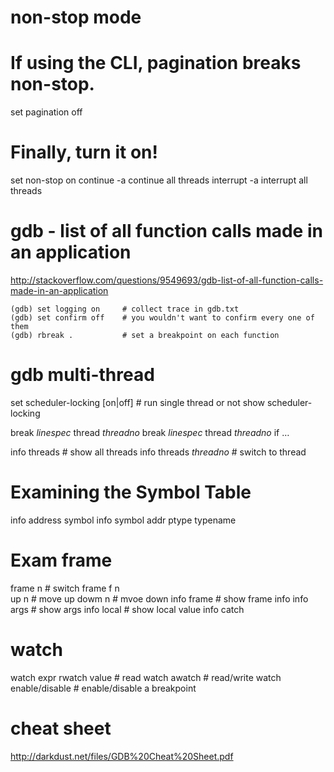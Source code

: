 # non-stop mode
# If using the CLI, pagination breaks non-stop.
set pagination off
# Finally, turn it on!
set non-stop on
continue -a         continue all threads
interrupt -a        interrupt all threads



# gdb - list of all function calls made in an application
<http://stackoverflow.com/questions/9549693/gdb-list-of-all-function-calls-made-in-an-application>
```
(gdb) set logging on     # collect trace in gdb.txt
(gdb) set confirm off    # you wouldn't want to confirm every one of them
(gdb) rbreak .           # set a breakpoint on each function
```

# gdb multi-thread

set scheduler-locking [on|off]      # run single thread or not
show scheduler-locking

break *linespec* thread *threadno* 
break *linespec* thread *threadno* if …

info threads        # show all threads info
threads *threadno*  # switch to thread

# Examining the Symbol Table

info address symbol
info symbol addr
ptype typename

# Exam frame

frame n     # switch frame
f n     
up n        # move up
dowm n      # mvoe down
info frame  # show frame info
info args   # show args
info local  # show local value
info catch

# watch

watch expr
rwatch value    # read watch
awatch          # read/write watch
enable/disable  # enable/disable a breakpoint

# cheat sheet
<http://darkdust.net/files/GDB%20Cheat%20Sheet.pdf>
